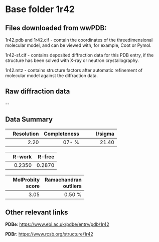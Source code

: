 # Base folder 1r42

## Files downloaded from wwPDB:

1r42.pdb and 1r42.cif - contain the coordinates of the threedimensional molecular model, and can be viewed with, for example, Coot or Pymol.

1r42-sf.cif - contains deposited diffraction data for this PDB entry, if the structure has been solved with X-ray or neutron crystallography.

1r42.mtz - contains structure factors after automatic refinement of molecular model against the diffraction data.

## Raw diffraction data

--<br> 

## Data Summary
|   | Resolution | Completeness| I/sigma |
|---|-------------:|----------------:|--------------:|
|   |2.20|  07- %|<img width=50/>21.40|

|   | **R-work**| **R-free**   
|---|-------------:|----------------:|           
||0.2350|0.2870|

|   |**MolProbity<br>score**| **Ramachandran<br>outliers** 
|---|-------------:|----------------:|
||3.05|0.50 %|

## Other relevant links 
**PDBe**:  https://www.ebi.ac.uk/pdbe/entry/pdb/1r42
 
**PDBr**: https://www.rcsb.org/structure/1r42 


